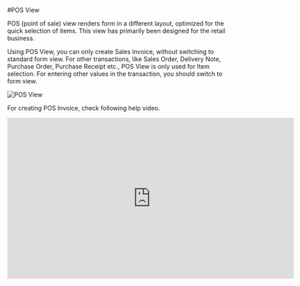 #POS View

POS (point of sale) view renders form in a different layout, optimized for the quick selection of items. This view has primarily been designed for the retail business.

Using POS View, you can only create Sales Invoice, without switching to standard form view. For other transactions, like Sales Order, Delivery Note, Purchase Order, Purchase Receipt etc., POS View is only used for Item selection. For entering other values in the transaction, you should switch to form view.

<img alt="POS View" class="screenshot" src="/docs/assets/img/articles/pos-view.gif">

For creating POS Invoice, check following help video.

<iframe width="660" height="371" src="https://www.youtube.com/embed/IDh4IQijqzc" frameborder="0" allowfullscreen></iframe>